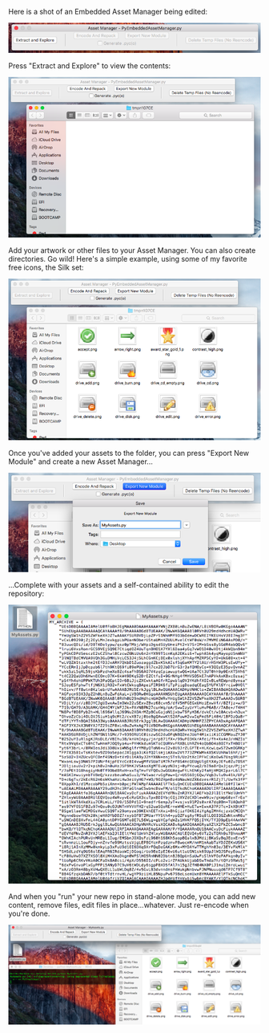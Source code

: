Here is a shot of an Embedded Asset Manager being edited:

![PyEmbeddedAssetManager screen](/tutorial/image_1.png)

Press "Extract and Explore" to view the contents:

![Browsing an empty asset manager](/tutorial/image_2.png)

Add your artwork or other files to your Asset Manager.  You
can also create directories.  Go wild!  Here's a simple example,
using some of my favorite free icons, the Silk set:

![Adding files to the Asset Manager](/tutorial/image_3.png)

Once you've added your assets to the folder, you can press
"Export New Module" and create a new Asset Manager...

![Exporting a new module](/tutorial/image_4.png)

...Complete with your assets and a self-contained ability to edit
the repository:

![New python module](/tutorial/image_5.png)

And when you "run" your new repo in stand-alone mode, you can add
new content, remove files, edit files in place...whatever.  Just
re-encode when you're done.

![Finished repo](/tutorial/image_6.png)

